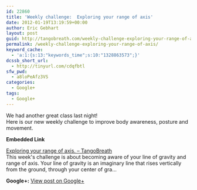 ```yaml
---
id: 22860
title: 'Weekly challenge:  Exploring your range of axis'
date: 2012-01-19T13:19:59+00:00
author: Eric Gebhart
layout: post
guid: http://tangobreath.com/weekly-challenge-exploring-your-range-of-axis/
permalink: /weekly-challenge-exploring-your-range-of-axis/
keyword_cache:
  - 'a:1:{s:13:"keywords_time";s:10:"1328863573";}'
dcssb_short_url:
  - http://tinyurl.com/cdqfbtl
sfw_pwd:
  - a8loPeAfz3VS
categories:
  - Google+
tags:
  - Google+
---
```

We had another great class last night!   
Here is our new weekly challenge to improve body awareness, posture and movement.

<p style='clear:both;'>
  <p style='margin-bottom:5px;'>
    <strong>Embedded Link</strong>
  </p>
  
  <p>
    <a href='http://tangobreath.com/exploring-your-range-of-axis/'>Exploring your range of axis. &#8211; TangoBreath</a><br /> This week's challenge is about becoming aware of your line of gravity and range of axis. Your line of gravity is an imaginary line that rises vertically from the ground, through your center of gra&#8230;
  </p>
  
  <p style='clear:both;'>
    <strong>Google+:</strong> <a href='https://plus.google.com/113145648275577627533/posts/Cv3vRWYy56J' target='_new'>View post on Google+</a>
  </p>